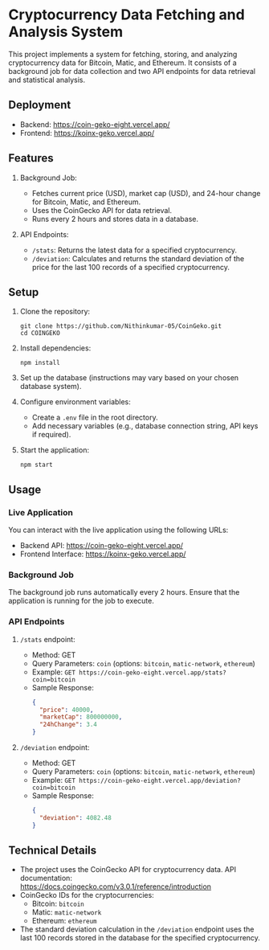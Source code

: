 # Cryptocurrency Data Fetching and Analysis System

This project implements a system for fetching, storing, and analyzing cryptocurrency data for Bitcoin, Matic, and Ethereum. It consists of a background job for data collection and two API endpoints for data retrieval and statistical analysis.

## Deployment

- Backend: https://coin-geko-eight.vercel.app/
- Frontend: https://koinx-geko.vercel.app/

## Features

1. Background Job:
   - Fetches current price (USD), market cap (USD), and 24-hour change for Bitcoin, Matic, and Ethereum.
   - Uses the CoinGecko API for data retrieval.
   - Runs every 2 hours and stores data in a database.

2. API Endpoints:
   - `/stats`: Returns the latest data for a specified cryptocurrency.
   - `/deviation`: Calculates and returns the standard deviation of the price for the last 100 records of a specified cryptocurrency.

## Setup

1. Clone the repository:
   ```
   git clone https://github.com/Nithinkumar-05/CoinGeko.git
   cd COINGEKO
   ```

2. Install dependencies:
   ```
   npm install
   ```

3. Set up the database (instructions may vary based on your chosen database system).

4. Configure environment variables:
   - Create a `.env` file in the root directory.
   - Add necessary variables (e.g., database connection string, API keys if required).

5. Start the application:
   ```
   npm start
   ```

## Usage

### Live Application

You can interact with the live application using the following URLs:
- Backend API: https://coin-geko-eight.vercel.app/
- Frontend Interface: https://koinx-geko.vercel.app/

### Background Job

The background job runs automatically every 2 hours. Ensure that the application is running for the job to execute.

### API Endpoints

1. `/stats` endpoint:
   - Method: GET
   - Query Parameters: `coin` (options: `bitcoin`, `matic-network`, `ethereum`)
   - Example: `GET https://coin-geko-eight.vercel.app/stats?coin=bitcoin`
   - Sample Response:
     ```json
     {
       "price": 40000,
       "marketCap": 800000000,
       "24hChange": 3.4
     }
     ```

2. `/deviation` endpoint:
   - Method: GET
   - Query Parameters: `coin` (options: `bitcoin`, `matic-network`, `ethereum`)
   - Example: `GET https://coin-geko-eight.vercel.app/deviation?coin=bitcoin`
   - Sample Response:
     ```json
     {
       "deviation": 4082.48
     }
     ```

## Technical Details

- The project uses the CoinGecko API for cryptocurrency data. API documentation: https://docs.coingecko.com/v3.0.1/reference/introduction
- CoinGecko IDs for the cryptocurrencies:
  - Bitcoin: `bitcoin`
  - Matic: `matic-network`
  - Ethereum: `ethereum`
- The standard deviation calculation in the `/deviation` endpoint uses the last 100 records stored in the database for the specified cryptocurrency.

